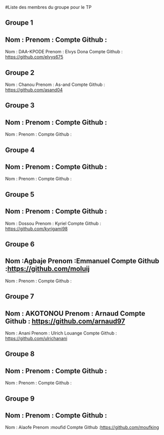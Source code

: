 #Liste des membres du groupe pour le TP

## Groupe 1
Nom :
Prenom :
Compte Github :
---
Nom : DAA-KPODE
Prenom : Elvys Dona
Compte Github : https://github.com/elvys675

## Groupe 2
Nom : Chanou
Prenom : As-and
Compte Github : https://github.com/asand04

## Groupe 3
Nom :
Prenom :
Compte Github :
---
Nom :
Prenom :
Compte Github :

## Groupe 4
Nom :
Prenom :
Compte Github :
---
Nom :
Prenom :
Compte Github :
## Groupe 5
Nom :
Prenom :
Compte Github :
---
Nom : Dossou
Prenom : Kyriel
Compte Github : https://github.com/kyrigami98

## Groupe 6
Nom :Agbaje
Prenom :Emmanuel
Compte Github :https://github.com/moluij
---
Nom :
Prenom :
Compte Github :

## Groupe 7
Nom : AKOTONOU
Prenom : Arnaud
Compte Github : https://github.com/arnaud97
---
Nom : Anani
Prenom : Ulrich Louange
Compte Github : https://github.com/ulrichanani

## Groupe 8
Nom :
Prenom :
Compte Github :
---
Nom :
Prenom :
Compte Github :

## Groupe 9
Nom :
Prenom :
Compte Github :
---
Nom : Alaofe
Prenom :moufid
Compte Github :https://github.com/moufking